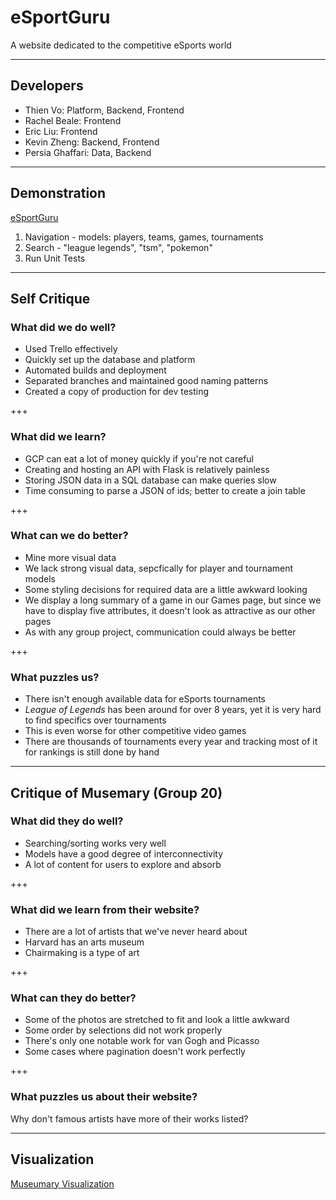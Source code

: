 # eSportGuru

A website dedicated to the competitive eSports world

---

## Developers

- Thien Vo: Platform, Backend, Frontend
- Rachel Beale: Frontend
- Eric Liu: Frontend
- Kevin Zheng: Backend, Frontend
- Persia Ghaffari: Data, Backend

---

## Demonstration

[eSportGuru](http://esportguru.com)

1. Navigation - models: players, teams, games, tournaments
2. Search - "league legends", "tsm", "pokemon"
3. Run Unit Tests

---

## Self Critique

### What did we do well?

- Used Trello effectively
- Quickly set up the database and platform
- Automated builds and deployment
- Separated branches and maintained good naming patterns
- Created a copy of production for dev testing

+++

### What did we learn?

- GCP can eat a lot of money quickly if you're not careful
- Creating and hosting an API with Flask is relatively painless
- Storing JSON data in a SQL database can make queries slow
 - Time consuming to parse a JSON of ids; better to create a join table

+++

### What can we do better?

- Mine more visual data
 - We lack strong visual data, sepcfically for player and tournament models
- Some styling decisions for required data are a little awkward looking
 - We display a long summary of a game in our Games page, but since we have to
   display five attributes, it doesn't look as attractive as our other pages
- As with any group project, communication could always be better

+++

### What puzzles us?

- There isn't enough available data for eSports tournaments
- _League of Legends_ has been around for over 8 years, yet it is very hard to
  find specifics over tournaments
 - This is even worse for other competitive video games
- There are thousands of tournaments every year and tracking most of it for 
  rankings is still done by hand

---

## Critique of Musemary (Group 20)

### What did they do well?

- Searching/sorting works very well
- Models have a good degree of interconnectivity
- A lot of content for users to explore and absorb

+++

### What did we learn from their website?

- There are a lot of artists that we've never heard about
- Harvard has an arts museum
- Chairmaking is a type of art

+++

### What can they do better?

- Some of the photos are stretched to fit and look a little awkward
- Some order by selections did not work properly
- There's only one notable work for van Gogh and Picasso
- Some cases where pagination doesn't work perfectly

+++

### What puzzles us about their website?

Why don't famous artists have more of their works listed?

---

## Visualization

[Museumary Visualization](http://esportguru.com/visualization.html)
